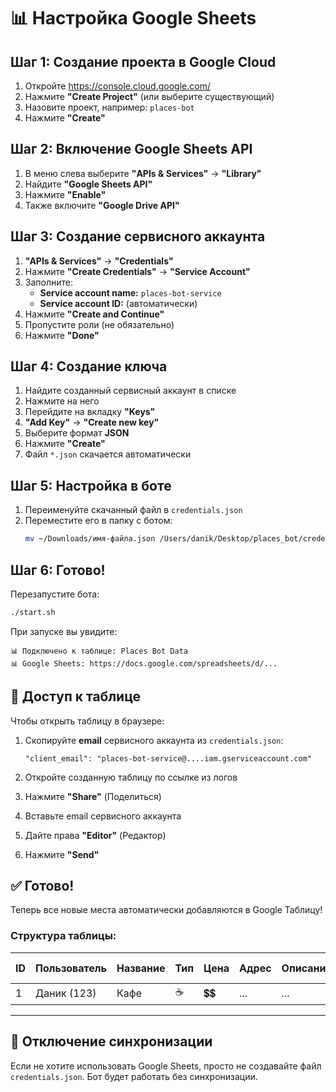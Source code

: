 # 📊 Настройка Google Sheets

## Шаг 1: Создание проекта в Google Cloud

1. Откройте https://console.cloud.google.com/
2. Нажмите **"Create Project"** (или выберите существующий)
3. Назовите проект, например: `places-bot`
4. Нажмите **"Create"**

## Шаг 2: Включение Google Sheets API

1. В меню слева выберите **"APIs & Services"** → **"Library"**
2. Найдите **"Google Sheets API"**
3. Нажмите **"Enable"**
4. Также включите **"Google Drive API"**

## Шаг 3: Создание сервисного аккаунта

1. **"APIs & Services"** → **"Credentials"**
2. Нажмите **"Create Credentials"** → **"Service Account"**
3. Заполните:
   - **Service account name:** `places-bot-service`
   - **Service account ID:** (автоматически)
4. Нажмите **"Create and Continue"**
5. Пропустите роли (не обязательно)
6. Нажмите **"Done"**

## Шаг 4: Создание ключа

1. Найдите созданный сервисный аккаунт в списке
2. Нажмите на него
3. Перейдите на вкладку **"Keys"**
4. **"Add Key"** → **"Create new key"**
5. Выберите формат **JSON**
6. Нажмите **"Create"**
7. Файл `*.json` скачается автоматически

## Шаг 5: Настройка в боте

1. Переименуйте скачанный файл в `credentials.json`
2. Переместите его в папку с ботом:
   ```bash
   mv ~/Downloads/имя-файла.json /Users/danik/Desktop/places_bot/credentials.json
   ```

## Шаг 6: Готово!

Перезапустите бота:
```bash
./start.sh
```

При запуске вы увидите:
```
📊 Подключено к таблице: Places Bot Data
📊 Google Sheets: https://docs.google.com/spreadsheets/d/...
```

## 📝 Доступ к таблице

Чтобы открыть таблицу в браузере:

1. Скопируйте **email** сервисного аккаунта из `credentials.json`:
   ```
   "client_email": "places-bot-service@....iam.gserviceaccount.com"
   ```

2. Откройте созданную таблицу по ссылке из логов

3. Нажмите **"Share"** (Поделиться)

4. Вставьте email сервисного аккаунта

5. Дайте права **"Editor"** (Редактор)

6. Нажмите **"Send"**

## ✅ Готово!

Теперь все новые места автоматически добавляются в Google Таблицу!

### Структура таблицы:

| ID | Пользователь | Название | Тип | Цена | Адрес | Описание | Широта | Долгота | Дата добавления |
|----|--------------|----------|-----|------|-------|----------|--------|---------|-----------------|
| 1  | Даник (123)  | Кафе     | ☕️  | 💲💲  | ...   | ...      | 55.75  | 37.61   | 03.10.2025      |

---

## 🔧 Отключение синхронизации

Если не хотите использовать Google Sheets, просто не создавайте файл `credentials.json`.
Бот будет работать без синхронизации.



